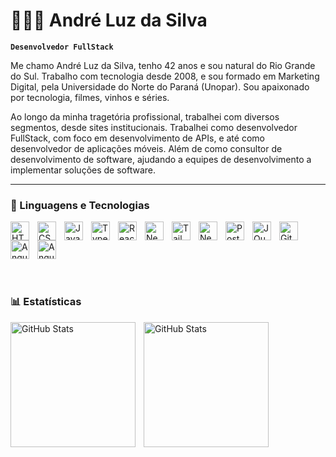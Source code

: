 # 🧑🏻‍💻 André Luz da Silva

**`Desenvolvedor FullStack`**

Me chamo André Luz da Silva, tenho 42 anos e sou natural do Rio Grande do Sul. Trabalho com tecnologia desde 2008, e sou formado em Marketing Digital, pela Universidade do Norte do Paraná (Unopar). Sou apaixonado por tecnologia, filmes, vinhos e séries.

Ao longo da minha tragetória profissional, trabalhei com diversos segmentos, desde sites institucionais. Trabalhei como desenvolvedor FullStack, com foco em desenvolvimento de APIs, e até como desenvolvedor de aplicações móveis. Além de como consultor de desenvolvimento de software, ajudando a equipes de desenvolvimento a implementar soluções de software.

---

### 🤖 Linguagens e Tecnologias



<div style="display: flex; flex-wrap: wrap; align-items: center;">
  <img
    align="left"
    alt="HTML"
    title="HTML"
    width="30px"
    src="https://cdn.jsdelivr.net/gh/devicons/devicon@latest/icons/html5/html5-original.svg"
    style="padding-right: 10px;"
  />
  <img
    align="left"
    alt="CSS"
    title="CSS"
    width="30px"
    style="padding-right: 10px;"
    src="https://cdn.jsdelivr.net/gh/devicons/devicon@latest/icons/css3/css3-original.svg"
  />
  <img
    align="left"
    alt="JavaScript"
    title="JavaScript"
    width="30px"
    style="padding-right: 10px;"
    src="https://cdn.jsdelivr.net/gh/devicons/devicon@latest/icons/javascript/javascript-original.svg"
  />
  <img
    align="left"
    alt="TypeScript"
    title="TypeScript"
    width="30px"
    style="padding-right: 10px;"
    src="https://cdn.jsdelivr.net/gh/devicons/devicon@latest/icons/typescript/typescript-original.svg"
  />
  <img
    align="left"
    alt="React"
    title="React"
    width="30px"
    style="padding-right: 10px;"
    src="https://cdn.jsdelivr.net/gh/devicons/devicon@latest/icons/react/react-original.svg"
  />
  <img
    align="left"
    alt="Next.js"
    title="Next.js"
    width="30px"
    style="padding-right: 10px;"
    src="https://cdn.jsdelivr.net/gh/devicons/devicon@latest/icons/nextjs/nextjs-original.svg"
  />
  <img
    align="left"
    alt="Tailwind"
    title="Tailwind"
    width="30px"
    style="padding-right: 10px;"
    src="https://cdn.jsdelivr.net/gh/devicons/devicon@latest/icons/tailwindcss/tailwindcss-original.svg"
  />
  <img
    align="left"
    alt="Nest"
    title="Nest"
    width="30px"
    style="padding-right: 10px;"
    src="https://cdn.jsdelivr.net/gh/devicons/devicon@latest/icons/nestjs/nestjs-original.svg"
  />
  <img
    align="left"
    alt="Postgresql"
    title="Postgresql"
    width="30px"
    style="padding-right: 10px;"
    src="https://cdn.jsdelivr.net/gh/devicons/devicon@latest/icons/postgresql/postgresql-original.svg"
  />
  <img
    align="left"
    alt="JQuery"
    title="JQuery"
    width="30px"
    style="padding-right: 10px;"
    src="https://cdn.jsdelivr.net/gh/devicons/devicon@latest/icons/jquery/jquery-original.svg"
  />
  <img
    align="left"
    alt="Git"
    title="Git"
    width="30px"
    style="padding-right: 10px;"
    src="https://cdn.jsdelivr.net/gh/devicons/devicon@latest/icons/git/git-original.svg"
  />
  <img
    align="left"
    alt="Angular"
    title="Angular"
    width="30px"
    style="padding-right: 10px;"
    src="https://cdn.jsdelivr.net/gh/devicons/devicon@latest/icons/angular/angular-original.svg"
  />
  <img
    align="left"
    alt="Angular"
    title="Angular"
    width="30px"
    style="padding-right: 10px;"
    src="https://cdn.jsdelivr.net/gh/devicons/devicon@latest/icons/vuejs/vuejs-original.svg"
  />
</div>

<br />
<br />

### 📊 Estatísticas
<p>
  <img
    align="left"
    alt="GitHub Stats"
    height="200"
    style="padding-right: 10px;"
    src="https://github-readme-stats.vercel.app/api?username=andredevfront&show_icons=true&theme=tokyonight&include_all_commits=true&locale=pt-br"
  />

<img
      align="left"
      alt="GitHub Stats"
      height="200"
      src="https://github-readme-stats.vercel.app/api/top-langs/?username=Larissakich&theme=tokyonight&layout=compact&custom_title=Tecnologias&langs_count=6"
  />

</p>
